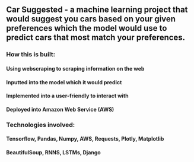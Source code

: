 ## Car Suggested - a machine learning project that would suggest you cars based on your given preferences which the model would use to predict cars that most match your preferences.
### How this is built:
####                   Using webscraping to scraping information on the web 
####                   Inputted into the model which it would predict 
####                   Implemented into a user-friendly to interact with
####                   Deployed into Amazon Web Service (AWS) 

### Technologies involved:
####                         Tensorflow, Pandas, Numpy, AWS, Requests, Plotly, Matplotlib
####                         BeautifulSoup, RNNS, LSTMs, Django
